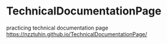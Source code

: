 # TechnicalDocumentationPage
 practicing technical documentation page
https://nzztuhin.github.io/TechnicalDocumentationPage/
